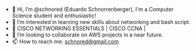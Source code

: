 - 👋 Hi, I’m @schnored (Eduardo Schnorrenberger), I'm a Computer Science student and enthusiastic!
- 👀 I’m interested in learning new skills about networking and bash script.
- 🌱 CISCO NETWORKING ESSENTIALS | CISCO CCNA | 
- 💞️ I’m looking to collaborate on AWS projects in a near future.
- 📫 How to reach me: schnored@gmail.com

<!---
schnored/schnored is a ✨ special ✨ repository because its `README.md` (this file) appears on your GitHub profile.
You can click the Preview link to take a look at your changes.
--->
